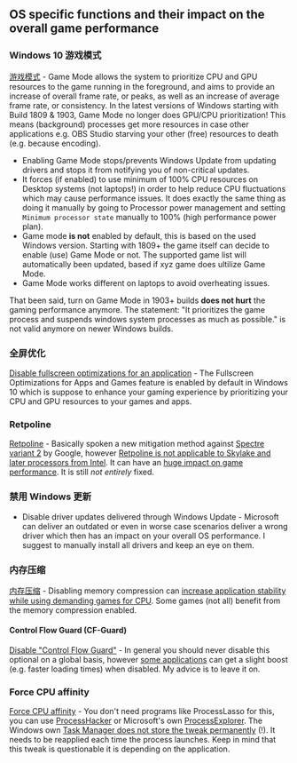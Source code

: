## OS specific functions and their impact on the overall game performance


### Windows 10 游戏模式
[游戏模式](https://support.xbox.com/en-US/games/game-setup/use-game-mode-gaming-on-pc) - Game Mode allows the system to prioritize CPU and GPU resources to the game running in the foreground, and aims to provide an increase of overall frame rate, or peaks, as well as an increase of average frame rate, or consistency. In the latest versions of Windows starting with Build 1809 & 1903, Game Mode no longer does GPU/CPU prioritization! This means (background) processes get more resources in case other applications e.g. OBS Studio starving your other (free) resources to death (e.g. because encoding).

* Enabling Game Mode stops/prevents Windows Update from updating drivers and stops it from notifying you of non-critical updates.
* It forces (if enabled) to use minimum of 100% CPU resources on Desktop systems (not laptops!) in order to help reduce CPU fluctuations which may cause performance issues. It does exactly the same thing as doing it manually by going to Processor power management and setting `Minimum processor state` manually to 100% (high performance power plan).
* Game mode **is not** enabled by default, this is based on the used Windows version. Starting with 1809+ the game itself can decide to enable (use) Game Mode or not. The supported game list will automatically been updated, based if xyz game does ultilize Game Mode.
* Game Mode works different on laptops to avoid overheating issues.

That been said, turn on Game Mode in 1903+ builds **does not hurt** the gaming performance anymore. The statement: "It prioritizes the game process and suspends windows system processes as much as possible." is not valid anymore on newer Windows builds.


### 全屏优化 
[Disable fullscreen optimizations for an application](https://support.microsoft.com/en-us/help/15078/windows-make-older-programs-compatible) - The Fullscreen Optimizations for Apps and Games feature is enabled by default in Windows 10 which is suppose to enhance your gaming experience by prioritizing your CPU and GPU resources to your games and apps.


### Retpoline
[Retpoline](https://www.zdnet.com/article/microsoft-rolls-out-googles-retpoline-spectre-mitigation-to-windows-10-users/) - Basically spoken a new mitigation method against [Spectre variant 2](https://en.wikipedia.org/wiki/Spectre_(security_vulnerability)) by Google, however [Retpoline is not applicable to Skylake and later processors from Intel](https://news.ycombinator.com/item?id=16072775). It can have an [huge impact on game performance](https://www.techspot.com/news/79038-microsoft-introduces-drastic-performance-fix-spectre-variant.html). It is still _not entirely_ fixed.


### 禁用 Windows 更新 
* Disable driver updates delivered through Windows Update - Microsoft can deliver an outdated or even in worse case scenarios deliver a wrong driver which then has an impact on your overall OS performance. I suggest to manually install all drivers and keep an eye on them.


### 内存压缩
[内存压缩](https://www.techrepublic.com/article/how-to-monitor-memory-compression-in-windows-10/) - Disabling memory compression can [increase application stability while using demanding games for CPU](https://www.dobreprogramy.pl/deton24/Dlaczego-moje-gry-sie-zacinaja-diagnostyka-Ustawianie-pliku-wymiany-ReadyBoost-Testy-trybu-gry-i-kompresji-pamieci-w-Windows--porady,85501.html). Some games (not all) benefit from the memory compression enabled.


#### Control Flow Guard (CF-Guard)
[Disable "Control Flow Guard"](https://docs.wholetomato.com/default.asp?W790) - In general you should never disable this optional on a global basis, however [some applications](https://windowsreport.com/windows-10-windows-10-cfg-slow-browser/) can get a slight boost (e.g. faster loading times) when disabled. My advice is to leave it on.


### Force CPU affinity
[Force CPU affinity](https://support.microsoft.com/en-ph/help/296930/registry-values-for-process-control-parameters) - You don't need programs like ProcessLasso for this, you can use [ProcessHacker](https://processhacker.sourceforge.io/) or Microsoft's own [ProcessExplorer](https://docs.microsoft.com/en-us/sysinternals/downloads/process-explorer). The Windows own [Task Manager does not store the tweak permanently](https://i.imgur.com/wCOwRZS.png) (!). It needs to be reapplied each time the process launches. Keep in mind that this tweak is questionable it is depending on the application.
